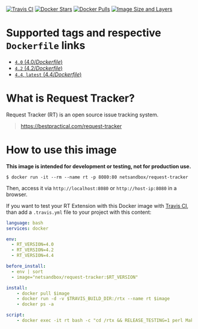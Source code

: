 [![Travis CI](https://img.shields.io/travis/cloos/docker-rt/master.svg)](https://travis-ci.org/cloos/docker-rt-base)
[![Docker Stars](https://img.shields.io/docker/stars/netsandbox/request-tracker.svg)](https://hub.docker.com/r/netsandbox/request-tracker/)
[![Docker Pulls](https://img.shields.io/docker/pulls/netsandbox/request-tracker.svg)](https://hub.docker.com/r/netsandbox/request-tracker/)
[![Image Size and Layers](https://images.microbadger.com/badges/image/netsandbox/request-tracker.svg)](https://microbadger.com/images/netsandbox/request-tracker "Get your own image badge on microbadger.com")
# Supported tags and respective `Dockerfile` links

-	[`4.0` (4.0/*Dockerfile*)](https://github.com/cloos/docker-rt/blob/master/4.0/Dockerfile)
-	[`4.2` (4.2/*Dockerfile*)](https://github.com/cloos/docker-rt/blob/master/4.2/Dockerfile)
-	[`4.4`, `latest` (4.4/*Dockerfile*)](https://github.com/cloos/docker-rt/blob/master/4.4/Dockerfile)

# What is Request Tracker?

Request Tracker (RT) is an open source issue tracking system.

> https://bestpractical.com/request-tracker

# How to use this image

**This image is intended for development or testing, not for production use.**

```console
$ docker run -it --rm --name rt -p 8080:80 netsandbox/request-tracker
```

Then, access it via `http://localhost:8080` or `http://host-ip:8080` in a browser.

If you want to test your RT Extension with this Docker image with
[Travis CI](https://travis-ci.org/), than add a `.travis.yml` file to your
project with this content:

```yml
language: bash
services: docker

env:
  - RT_VERSION=4.0
  - RT_VERSION=4.2
  - RT_VERSION=4.4

before_install:
  - env | sort
  - image="netsandbox/request-tracker:$RT_VERSION"

install:
    - docker pull $image
    - docker run -d -v $TRAVIS_BUILD_DIR:/rtx --name rt $image
    - docker ps -a

script:
    - docker exec -it rt bash -c "cd /rtx && RELEASE_TESTING=1 perl Makefile.PL && make && make test"
```

